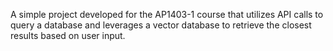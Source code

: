 A simple project developed for the AP1403-1 course that utilizes API calls to query a database and leverages a vector database to retrieve the closest results based on user input.

